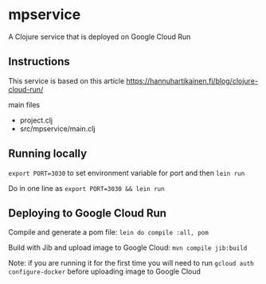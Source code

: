 # mpservice

A Clojure service that is deployed on Google Cloud Run

## Instructions

This service is based on this article https://hannuhartikainen.fi/blog/clojure-cloud-run/

main files

- project.clj
- src/mpservice/main.clj

## Running locally

`export PORT=3030` to set environment variable for port and then `lein run`

Do in one line as `export PORT=3030 && lein run`

## Deploying to Google Cloud Run

Compile and generate a pom file: `lein do compile :all, pom`

Build with Jib and upload image to Google Cloud: `mvn compile jib:build `

Note: if you are running it for the first time you will need to run `gcloud auth configure-docker` before uploading image to Google Cloud